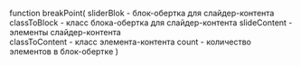 function breakPoint(
    sliderBlok - блок-обертка для слайдер-контента
    classToBlock - класс блока-обертка для слайдер-контента
    slideContent - элементы слайдер-контента   
    classToContent - класс элемента-контента
    count - количество элементов в блок-обертке
)